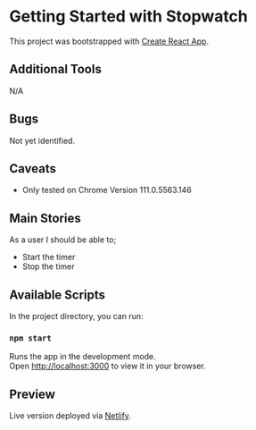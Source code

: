 # Getting Started with Stopwatch

This project was bootstrapped with [Create React App](https://github.com/facebook/create-react-app).

## Additional Tools

N/A

## Bugs

Not yet identified.

## Caveats

- Only tested on Chrome Version 111.0.5563.146

## Main Stories

As a user I should be able to;

- Start the timer
- Stop the timer

## Available Scripts

In the project directory, you can run:

### `npm start`

Runs the app in the development mode.\
Open [http://localhost:3000](http://localhost:3000) to view it in your browser.

## Preview

Live version deployed via [Netlify](https://stopwatch-f267a0.netlify.app/).
